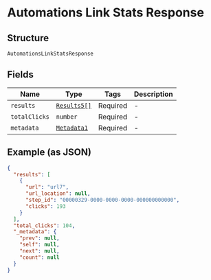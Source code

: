
# Automations Link Stats Response

## Structure

`AutomationsLinkStatsResponse`

## Fields

| Name | Type | Tags | Description |
|  --- | --- | --- | --- |
| `results` | [`Results5[]`](../../doc/models/results-5.md) | Required | - |
| `totalClicks` | `number` | Required | - |
| `metadata` | [`Metadata1`](../../doc/models/metadata-1.md) | Required | - |

## Example (as JSON)

```json
{
  "results": [
    {
      "url": "url7",
      "url_location": null,
      "step_id": "00000329-0000-0000-0000-000000000000",
      "clicks": 193
    }
  ],
  "total_clicks": 104,
  "_metadata": {
    "prev": null,
    "self": null,
    "next": null,
    "count": null
  }
}
```

